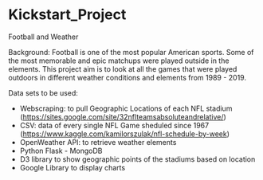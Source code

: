 # Kickstart_Project

Football and Weather 

Background: Football is one of the most popular American sports. Some of the most memorable and epic matchups were played outside in the elements. This project aim is to look at all the games that were played outdoors in different weather conditions and elements from 1989 - 2019.

Data sets to be used:
* Webscraping: to pull Geographic Locations of each NFL stadium (https://sites.google.com/site/32nflteamsabsoluteandrelative/)
* CSV: data of every single NFL Game sheduled since 1967 (https://www.kaggle.com/kamilorszulak/nfl-schedule-by-week)
* OpenWeather API: to retrieve weather elements
* Python Flask - MongoDB
* D3 library to show geographic points of the stadiums based on location
* Google Library to display charts
